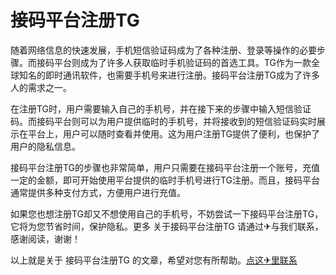 # 接码平台注册TG

随着网络信息的快速发展，手机短信验证码成为了各种注册、登录等操作的必要步骤。而接码平台则成为了许多人获取临时手机验证码的首选工具。TG作为一款全球知名的即时通讯软件，也需要手机号来进行注册。接码平台注册TG成为了许多人的需求之一。

在注册TG时，用户需要输入自己的手机号，并在接下来的步骤中输入短信验证码。而接码平台则可以为用户提供临时的手机号，并将接收到的短信验证码实时展示在平台上，用户可以随时查看并使用。这为用户注册TG提供了便利，也保护了用户的隐私信息。

接码平台注册TG的步骤也非常简单，用户只需要在接码平台注册一个账号，充值一定的金额，即可开始使用平台提供的临时手机号进行TG注册。而且，接码平台通常提供多种支付方式，方便用户进行充值。

如果您也想注册TG却又不想使用自己的手机号，不妨尝试一下接码平台注册TG，它将为您节省时间，保护隐私。更多 关于接码平台注册TG 请通过✈与我们联系，感谢阅读，谢谢！

以上就是关于 接码平台注册TG 的文章，希望对您有所帮助。[点这✈里联系](https://d.k02.cc)
